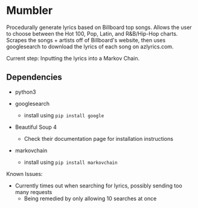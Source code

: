# Mumbler

Procedurally generate lyrics based on Billboard top songs.
Allows the user to choose between the Hot 100, Pop, Latin, and R&B/Hip-Hop charts.
Scrapes the songs + artists off of Billboard's website, then uses googlesearch
to download the lyrics of each song on azlyrics.com.

Current step: Inputting the lyrics into a Markov Chain.

## Dependencies

- python3

- googlesearch
  - install using `pip install google`

- Beautiful Soup 4
  - Check their documentation page for installation instructions

- markovchain
  - install using `pip install markovchain`

Known Issues:

- Currently times out when searching for lyrics, possibly sending too many requests
  - Being remedied by only allowing 10 searches at once
